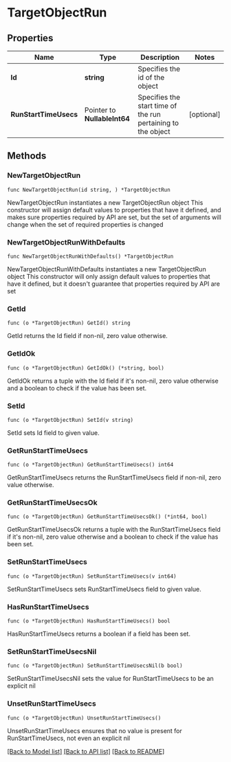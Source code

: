# TargetObjectRun

## Properties

Name | Type | Description | Notes
------------ | ------------- | ------------- | -------------
**Id** | **string** | Specifies the id of the object | 
**RunStartTimeUsecs** | Pointer to **NullableInt64** | Specifies the start time of the run pertaining to the object | [optional] 

## Methods

### NewTargetObjectRun

`func NewTargetObjectRun(id string, ) *TargetObjectRun`

NewTargetObjectRun instantiates a new TargetObjectRun object
This constructor will assign default values to properties that have it defined,
and makes sure properties required by API are set, but the set of arguments
will change when the set of required properties is changed

### NewTargetObjectRunWithDefaults

`func NewTargetObjectRunWithDefaults() *TargetObjectRun`

NewTargetObjectRunWithDefaults instantiates a new TargetObjectRun object
This constructor will only assign default values to properties that have it defined,
but it doesn't guarantee that properties required by API are set

### GetId

`func (o *TargetObjectRun) GetId() string`

GetId returns the Id field if non-nil, zero value otherwise.

### GetIdOk

`func (o *TargetObjectRun) GetIdOk() (*string, bool)`

GetIdOk returns a tuple with the Id field if it's non-nil, zero value otherwise
and a boolean to check if the value has been set.

### SetId

`func (o *TargetObjectRun) SetId(v string)`

SetId sets Id field to given value.


### GetRunStartTimeUsecs

`func (o *TargetObjectRun) GetRunStartTimeUsecs() int64`

GetRunStartTimeUsecs returns the RunStartTimeUsecs field if non-nil, zero value otherwise.

### GetRunStartTimeUsecsOk

`func (o *TargetObjectRun) GetRunStartTimeUsecsOk() (*int64, bool)`

GetRunStartTimeUsecsOk returns a tuple with the RunStartTimeUsecs field if it's non-nil, zero value otherwise
and a boolean to check if the value has been set.

### SetRunStartTimeUsecs

`func (o *TargetObjectRun) SetRunStartTimeUsecs(v int64)`

SetRunStartTimeUsecs sets RunStartTimeUsecs field to given value.

### HasRunStartTimeUsecs

`func (o *TargetObjectRun) HasRunStartTimeUsecs() bool`

HasRunStartTimeUsecs returns a boolean if a field has been set.

### SetRunStartTimeUsecsNil

`func (o *TargetObjectRun) SetRunStartTimeUsecsNil(b bool)`

 SetRunStartTimeUsecsNil sets the value for RunStartTimeUsecs to be an explicit nil

### UnsetRunStartTimeUsecs
`func (o *TargetObjectRun) UnsetRunStartTimeUsecs()`

UnsetRunStartTimeUsecs ensures that no value is present for RunStartTimeUsecs, not even an explicit nil

[[Back to Model list]](../README.md#documentation-for-models) [[Back to API list]](../README.md#documentation-for-api-endpoints) [[Back to README]](../README.md)



